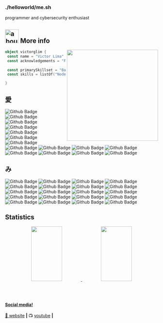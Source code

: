 ### ./helloworld/me.sh

programmer and cybersecurity enthusiast

## <img width="45" alt="about" src="https://raw.github.com/elizarov/elizarov/master/about.png"> More info

<img align="right" width="300" src="https://i2.wp.com/allhtaccess.info/wp-content/uploads/2018/03/programming.gif?fit=1281%2C716&ssl=1" />

```kotlin
object victorglim {
 const name = "Victor Lima"
 const acknowledgements = "Fullstack Developer"
 
 const primarySkillset = "Back end Development"
 const skills = listOf("Node.js", "React", "Typescript", "Python", "Django") 

}
```

## 愛 

![Github Badge](https://img.shields.io/badge/Next-black?style=for-the-badge&logo=next.js&logoColor=white)
![Github Badge](https://img.shields.io/badge/React-20232A?style=for-the-badge&logo=react&logoColor=61DAFB)
![Github Badge](https://img.shields.io/badge/React_Native-20232A?style=for-the-badge&logo=react&logoColor=61DAFB)
![Github Badge](https://img.shields.io/badge/Vue.js-35495E?style=for-the-badge&logo=vue.js&logoColor=4FC08D)
![Github Badge](https://img.shields.io/badge/TypeScript-007ACC?style=for-the-badge&logo=typescript&logoColor=white)
![Github Badge](https://img.shields.io/badge/JavaScript-F7DF1E?style=for-the-badge&logo=javascript&logoColor=black)
![Github Badge](https://img.shields.io/badge/Sass-CC6699?style=for-the-badge&logo=sass&logoColor=white)
![Github Badge](https://img.shields.io/badge/Tailwind_CSS-38B2AC?style=for-the-badge&logo=tailwind-css&logoColor=white)
![Github Badge](https://img.shields.io/badge/Bootstrap-563D7C?style=for-the-badge&logo=bootstrap&logoColor=white)
![Github Badge](https://img.shields.io/badge/styled--components-DB7093?style=for-the-badge&logo=styled-components&logoColor=white)
![Github Badge](https://img.shields.io/badge/Material--UI-0081CB?style=for-the-badge&logo=material-ui&logoColor=white)
![Github Badge](https://img.shields.io/badge/Redux-593D88?style=for-the-badge&logo=redux&logoColor=white)
![Github Badge](https://img.shields.io/badge/jQuery-0769AD?style=for-the-badge&logo=jquery&logoColor=white)
![Github Badge](https://img.shields.io/badge/HTML5-E34F26?style=for-the-badge&logo=html5&logoColor=white)
![Github Badge](https://img.shields.io/badge/CSS3-1572B6?style=for-the-badge&logo=css3&logoColor=white)

## み

![Github Badge](https://img.shields.io/badge/Node.js-43853D?style=for-the-badge&logo=node.js&logoColor=white)
![Github Badge](https://img.shields.io/badge/Python-14354C?style=for-the-badge&logo=python&logoColor=white)
![Github Badge](https://img.shields.io/badge/Flask-000000?style=for-the-badge&logo=flask&logoColor=white)
![Github Badge](https://img.shields.io/badge/Django-092E20?style=for-the-badge&logo=django&logoColor=white)
![Github Badge](https://img.shields.io/badge/MySQL-00000F?style=for-the-badge&logo=mysql&logoColor=white)
![Github Badge](https://img.shields.io/badge/PostgreSQL-316192?style=for-the-badge&logo=postgresql&logoColor=white)
![Github Badge](https://img.shields.io/badge/MariaDB-01529E?style=for-the-badge&logo=mariadb&logoColor=white)
![Github Badge](https://img.shields.io/badge/MongoDB-4EA94B?style=for-the-badge&logo=mongodb&logoColor=white)
![Github Badge](https://img.shields.io/badge/Redis-D9281A?style=for-the-badge&logo=redis&logoColor=white)
![Github Badge](https://img.shields.io/badge/CircleCI-000000?style=for-the-badge&logo=circleci&logoColor=white)
![Github Badge](https://img.shields.io/badge/Apache-CA2136?style=for-the-badge&logo=apache&logoColor=white)
![Github Badge](https://img.shields.io/badge/Amazon_AWS-232F3E?style=for-the-badge&logo=amazon-aws&logoColor=white)
![Github Badge](https://img.shields.io/badge/Jenkins-D33833?style=for-the-badge&logo=jenkins&logoColor=white)
![Github Badge](https://img.shields.io/badge/Docker-2496ED?style=for-the-badge&logo=docker&logoColor=white)
![Github Badge](https://img.shields.io/badge/Kubernetes-326DE6?style=for-the-badge&logo=kubernetes&logoColor=white)
![Github Badge](https://img.shields.io/badge/Ansible-000000?style=for-the-badge&logo=Ansible&logoColor=white)
![Github Badge](https://img.shields.io/badge/Terraform-7B42BC?style=for-the-badge&logo=terraform&logoColor=white)
![Github Badge](https://img.shields.io/badge/Puppet-FFAD19?style=for-the-badge&logo=puppet&logoColor=black)
![Github Badge](https://img.shields.io/badge/Git-E34F26?style=for-the-badge&logo=git&logoColor=white)
![Github Badge](https://img.shields.io/badge/Linux-E34F26?style=for-the-badge&logo=linux&logoColor=black)




## **Statistics**

<div align="center">
  <a href="https://github.com/aizzxn">
   <img height="180em" width="45%" src="https://github-readme-stats.vercel.app/api/top-langs/?username=aizzxn&layout=compact&langs_count=7&theme=dracula"/>
  <img height="180em" width="45%" src="https://github-readme-stats.vercel.app/api?username=aizzxn&show_icons=true&theme=dracula&include_all_commits=true&count_private=true"/> 
</div>
  
  ##
 
<div> 

[website]: https://aizzxn.vercel.app/
[youtube]: https://www.youtube.com/@aizzxn/
<br>

#### Social media!

🏡 [website][website] **|** 
📺 [youtube][youtube] **|** 

 


